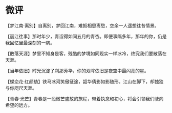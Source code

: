 # 微评

【梦江南·离别】自离别，梦回江南，难抵相思离愁，空余一人遥想往昔情景。 

【丽江往事】那时年少，青涩得如同五月的青杏。即便事隔多年，那年的你，仍是我回忆里最深刻的一隅。 

【散落天涯】梦里不知身是客，残酷的梦境如同现实一样冰冷，终究我们要散落在天涯。 

【当年依旧】时光沉淀了刹那芳华，你的双眸依旧是夜空中最闪亮的星。 

【蝶恋花·红颜劫】铁马冰河笑傲征途，韶华倩影如影随形。江山在脚下，却独独与你咫尺天涯。 

【青春·光芒】青春是一段微芒盛放的旅程，带着执念和初心，将会引领我们驶向希望的远方。